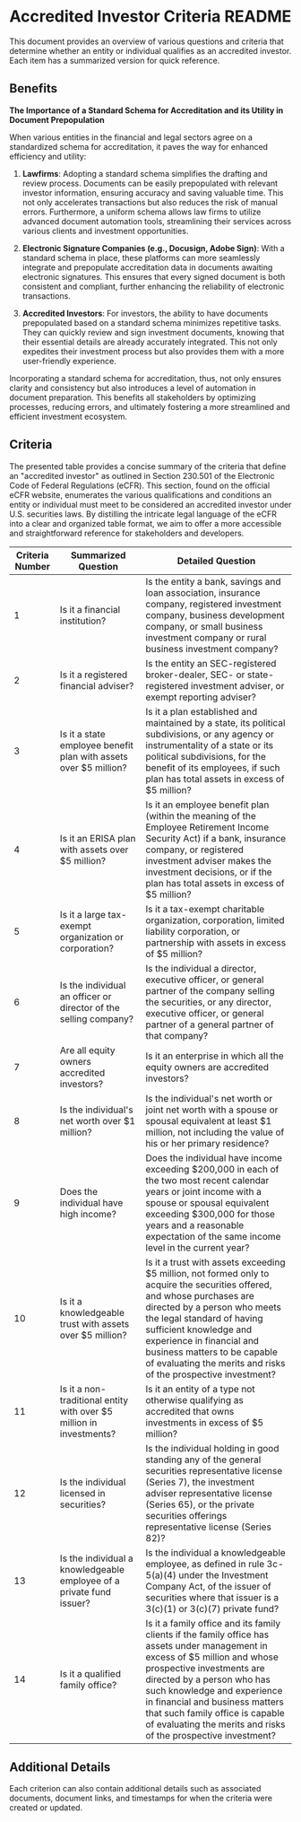# Accredited Investor Criteria README

This document provides an overview of various questions and criteria that determine whether an entity or individual qualifies as an accredited investor. Each item has a summarized version for quick reference.

## Benefits

**The Importance of a Standard Schema for Accreditation and its Utility in Document Prepopulation**

When various entities in the financial and legal sectors agree on a standardized schema for accreditation, it paves the way for enhanced efficiency and utility:

1. **Lawfirms**: Adopting a standard schema simplifies the drafting and review process. Documents can be easily prepopulated with relevant investor information, ensuring accuracy and saving valuable time. This not only accelerates transactions but also reduces the risk of manual errors. Furthermore, a uniform schema allows law firms to utilize advanced document automation tools, streamlining their services across various clients and investment opportunities.

2. **Electronic Signature Companies (e.g., Docusign, Adobe Sign)**: With a standard schema in place, these platforms can more seamlessly integrate and prepopulate accreditation data in documents awaiting electronic signatures. This ensures that every signed document is both consistent and compliant, further enhancing the reliability of electronic transactions.

3. **Accredited Investors**: For investors, the ability to have documents prepopulated based on a standard schema minimizes repetitive tasks. They can quickly review and sign investment documents, knowing that their essential details are already accurately integrated. This not only expedites their investment process but also provides them with a more user-friendly experience.

Incorporating a standard schema for accreditation, thus, not only ensures clarity and consistency but also introduces a level of automation in document preparation. This benefits all stakeholders by optimizing processes, reducing errors, and ultimately fostering a more streamlined and efficient investment ecosystem.

## Criteria

The presented table provides a concise summary of the criteria that define an "accredited investor" as outlined in Section 230.501 of the Electronic Code of Federal Regulations (eCFR). This section, found on the official eCFR website, enumerates the various qualifications and conditions an entity or individual must meet to be considered an accredited investor under U.S. securities laws. By distilling the intricate legal language of the eCFR into a clear and organized table format, we aim to offer a more accessible and straightforward reference for stakeholders and developers.

| **Criteria Number** | **Summarized Question**                                              | **Detailed Question**                                                                                                                                                                                                                                                                                                                                         |
| ------------------- | -------------------------------------------------------------------- | ------------------------------------------------------------------------------------------------------------------------------------------------------------------------------------------------------------------------------------------------------------------------------------------------------------------------------------------------------------- |
| 1                   | Is it a financial institution?                                       | Is the entity a bank, savings and loan association, insurance company, registered investment company, business development company, or small business investment company or rural business investment company?                                                                                                                                                |
| 2                   | Is it a registered financial adviser?                                | Is the entity an SEC-registered broker-dealer, SEC- or state-registered investment adviser, or exempt reporting adviser?                                                                                                                                                                                                                                      |
| 3                   | Is it a state employee benefit plan with assets over $5 million?     | Is it a plan established and maintained by a state, its political subdivisions, or any agency or instrumentality of a state or its political subdivisions, for the benefit of its employees, if such plan has total assets in excess of $5 million?                                                                                                           |
| 4                   | Is it an ERISA plan with assets over $5 million?                     | Is it an employee benefit plan (within the meaning of the Employee Retirement Income Security Act) if a bank, insurance company, or registered investment adviser makes the investment decisions, or if the plan has total assets in excess of $5 million?                                                                                                    |
| 5                   | Is it a large tax-exempt organization or corporation?                | Is it a tax-exempt charitable organization, corporation, limited liability corporation, or partnership with assets in excess of $5 million?                                                                                                                                                                                                                   |
| 6                   | Is the individual an officer or director of the selling company?     | Is the individual a director, executive officer, or general partner of the company selling the securities, or any director, executive officer, or general partner of a general partner of that company?                                                                                                                                                       |
| 7                   | Are all equity owners accredited investors?                          | Is it an enterprise in which all the equity owners are accredited investors?                                                                                                                                                                                                                                                                                  |
| 8                   | Is the individual's net worth over $1 million?                       | Is the individual's net worth or joint net worth with a spouse or spousal equivalent at least $1 million, not including the value of his or her primary residence?                                                                                                                                                                                            |
| 9                   | Does the individual have high income?                                | Does the individual have income exceeding $200,000 in each of the two most recent calendar years or joint income with a spouse or spousal equivalent exceeding $300,000 for those years and a reasonable expectation of the same income level in the current year?                                                                                            |
| 10                  | Is it a knowledgeable trust with assets over $5 million?             | Is it a trust with assets exceeding $5 million, not formed only to acquire the securities offered, and whose purchases are directed by a person who meets the legal standard of having sufficient knowledge and experience in financial and business matters to be capable of evaluating the merits and risks of the prospective investment?                  |
| 11                  | Is it a non-traditional entity with over $5 million in investments?  | Is it an entity of a type not otherwise qualifying as accredited that owns investments in excess of $5 million?                                                                                                                                                                                                                                               |
| 12                  | Is the individual licensed in securities?                            | Is the individual holding in good standing any of the general securities representative license (Series 7), the investment adviser representative license (Series 65), or the private securities offerings representative license (Series 82)?                                                                                                                |
| 13                  | Is the individual a knowledgeable employee of a private fund issuer? | Is the individual a knowledgeable employee, as defined in rule 3c-5(a)(4) under the Investment Company Act, of the issuer of securities where that issuer is a 3(c)(1) or 3(c)(7) private fund?                                                                                                                                                               |
| 14                  | Is it a qualified family office?                                     | Is it a family office and its family clients if the family office has assets under management in excess of $5 million and whose prospective investments are directed by a person who has such knowledge and experience in financial and business matters that such family office is capable of evaluating the merits and risks of the prospective investment? |

## Additional Details

Each criterion can also contain additional details such as associated documents, document links, and timestamps for when the criteria were created or updated.
